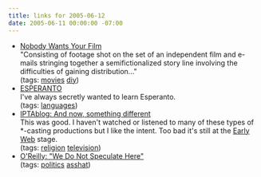 ```yaml
---
title: links for 2005-06-12
date: 2005-06-11 00:00:00 -07:00
---
```


<ul class="delicious">
	<li>
		<div class="delicious-link"><a href="http://nobodywantsyourfilm.com/">Nobody Wants Your Film</a></div>
		<div class="delicious-extended">"Consisting of footage shot on the set of an independent film and e-mails stringing together a semifictionalized story line involving the difficulties of gaining distribution..."</div>
		<div class="delicious-tags">(tags: <a href="http://del.icio.us/torrez/movies">movies</a> <a href="http://del.icio.us/torrez/diy">diy</a>)</div>
	</li>
	<li>
		<div class="delicious-link"><a href="http://www.esperanto.ca/kurso/">ESPERANTO</a></div>
		<div class="delicious-extended">I've always secretly wanted to learn Esperanto.</div>
		<div class="delicious-tags">(tags: <a href="http://del.icio.us/torrez/languages">languages</a>)</div>
	</li>
	<li>
		<div class="delicious-link"><a href="http://www.iptablog.org/2005/06/09/and_now_something_different.html">IPTAblog: And now, something different</a></div>
		<div class="delicious-extended">This was good. I haven't watched or listened to many of these types of *-casting productions but I like the intent. Too bad it's still at the <a href="http://flickr.com/photos/mathowie/15698001/">Early Web</a> stage.</div>
		<div class="delicious-tags">(tags: <a href="http://del.icio.us/torrez/religion">religion</a> <a href="http://del.icio.us/torrez/television">television</a>)</div>
	</li>
	<li>
		<div class="delicious-link"><a href="http://www.fair.org/index.php?page=2543">O'Reilly: "We Do Not Speculate Here"</a></div>
		<div class="delicious-tags">(tags: <a href="http://del.icio.us/torrez/politics">politics</a> <a href="http://del.icio.us/torrez/asshat">asshat</a>)</div>
	</li>
</ul>
